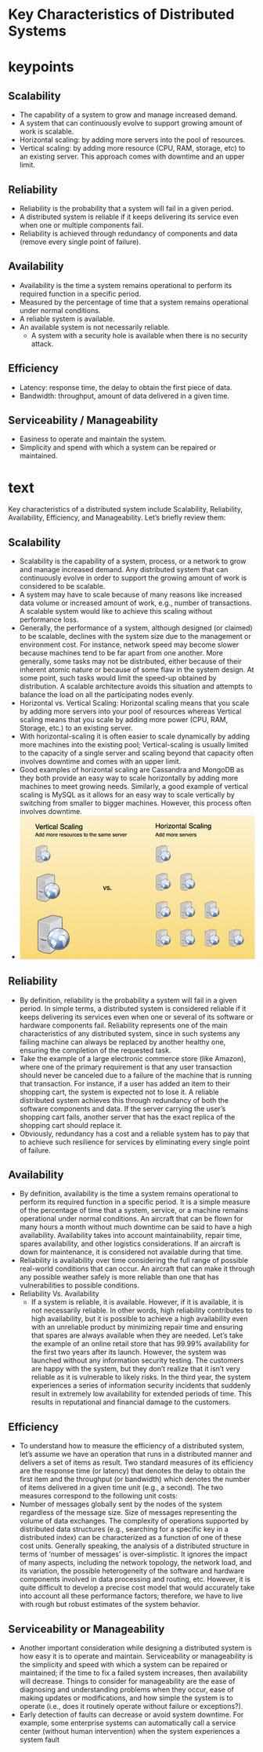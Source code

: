 Key Characteristics of Distributed Systems
====

# keypoints
## Scalability
- The capability of a system to grow and manage increased demand.
- A system that can continuously evolve to support growing amount of work is scalable.
- Horizontal scaling: by adding more servers into the pool of resources.
- Vertical scaling: by adding more resource (CPU, RAM, storage, etc) to an existing server. This approach comes with downtime and an upper limit.

## Reliability
- Reliability is the probability that a system will fail in a given period.
- A distributed system is reliable if it keeps delivering its service even when one or multiple components fail.
- Reliability is achieved through redundancy of components and data (remove every single point of failure).

## Availability
- Availability is the time a system remains operational to perform its required function in a specific period.
- Measured by the percentage of time that a system remains operational under normal conditions.
- A reliable system is available.
- An available system is not necessarily reliable.
  - A system with a security hole is available when there is no security attack.

## Efficiency
- Latency: response time, the delay to obtain the first piece of data.
- Bandwidth: throughput, amount of data delivered in a given time.

## Serviceability / Manageability
- Easiness to operate and maintain the system.
- Simplicity and spend with which a system can be repaired or maintained.

# text

Key characteristics of a distributed system include Scalability, Reliability, Availability, Efficiency, and Manageability. Let’s briefly review them:

## Scalability
- Scalability is the capability of a system, process, or a network to grow and manage increased demand. Any distributed system that can continuously evolve in order to support the growing amount of work is considered to be scalable.
- A system may have to scale because of many reasons like increased data volume or increased amount of work, e.g., number of transactions. A scalable system would like to achieve this scaling without performance loss.
- Generally, the performance of a system, although designed (or claimed) to be scalable, declines with the system size due to the management or environment cost. For instance, network speed may become slower because machines tend to be far apart from one another. More generally, some tasks may not be distributed, either because of their inherent atomic nature or because of some flaw in the system design. At some point, such tasks would limit the speed-up obtained by distribution. A scalable architecture avoids this situation and attempts to balance the load on all the participating nodes evenly.
- Horizontal vs. Vertical Scaling: Horizontal scaling means that you scale by adding more servers into your pool of resources whereas Vertical scaling means that you scale by adding more power (CPU, RAM, Storage, etc.) to an existing server.
- With horizontal-scaling it is often easier to scale dynamically by adding more machines into the existing pool; Vertical-scaling is usually limited to the capacity of a single server and scaling beyond that capacity often involves downtime and comes with an upper limit.
- Good examples of horizontal scaling are Cassandra and MongoDB as they both provide an easy way to scale horizontally by adding more machines to meet growing needs. Similarly, a good example of vertical scaling is MySQL as it allows for an easy way to scale vertically by switching from smaller to bigger machines. However, this process often involves downtime.
- ![Vertical scaling vs. Horizontal scaling](../images/Vertical_scaling_vs._Horizontal_scaling.png)

## Reliability
- By definition, reliability is the probability a system will fail in a given period. In simple terms, a distributed system is considered reliable if it keeps delivering its services even when one or several of its software or hardware components fail. Reliability represents one of the main characteristics of any distributed system, since in such systems any failing machine can always be replaced by another healthy one, ensuring the completion of the requested task.
- Take the example of a large electronic commerce store (like Amazon), where one of the primary requirement is that any user transaction should never be canceled due to a failure of the machine that is running that transaction. For instance, if a user has added an item to their shopping cart, the system is expected not to lose it. A reliable distributed system achieves this through redundancy of both the software components and data. If the server carrying the user’s shopping cart fails, another server that has the exact replica of the shopping cart should replace it.
- Obviously, redundancy has a cost and a reliable system has to pay that to achieve such resilience for services by eliminating every single point of failure.

## Availability
- By definition, availability is the time a system remains operational to perform its required function in a specific period. It is a simple measure of the percentage of time that a system, service, or a machine remains operational under normal conditions. An aircraft that can be flown for many hours a month without much downtime can be said to have a high availability. Availability takes into account maintainability, repair time, spares availability, and other logistics considerations. If an aircraft is down for maintenance, it is considered not available during that time.
- Reliability is availability over time considering the full range of possible real-world conditions that can occur. An aircraft that can make it through any possible weather safely is more reliable than one that has vulnerabilities to possible conditions.
- Reliability Vs. Availability
    - If a system is reliable, it is available. However, if it is available, it is not necessarily reliable. In other words, high reliability contributes to high availability, but it is possible to achieve a high availability even with an unreliable product by minimizing repair time and ensuring that spares are always available when they are needed. Let’s take the example of an online retail store that has 99.99% availability for the first two years after its launch. However, the system was launched without any information security testing. The customers are happy with the system, but they don’t realize that it isn’t very reliable as it is vulnerable to likely risks. In the third year, the system experiences a series of information security incidents that suddenly result in extremely low availability for extended periods of time. This results in reputational and financial damage to the customers.

## Efficiency
- To understand how to measure the efficiency of a distributed system, let’s assume we have an operation that runs in a distributed manner and delivers a set of items as result. Two standard measures of its efficiency are the response time (or latency) that denotes the delay to obtain the first item and the throughput (or bandwidth) which denotes the number of items delivered in a given time unit (e.g., a second). The two measures correspond to the following unit costs:
- Number of messages globally sent by the nodes of the system regardless of the message size.
Size of messages representing the volume of data exchanges.
The complexity of operations supported by distributed data structures (e.g., searching for a specific key in a distributed index) can be characterized as a function of one of these cost units. Generally speaking, the analysis of a distributed structure in terms of ‘number of messages’ is over-simplistic. It ignores the impact of many aspects, including the network topology, the network load, and its variation, the possible heterogeneity of the software and hardware components involved in data processing and routing, etc. However, it is quite difficult to develop a precise cost model that would accurately take into account all these performance factors; therefore, we have to live with rough but robust estimates of the system behavior.

## Serviceability or Manageability
- Another important consideration while designing a distributed system is how easy it is to operate and maintain. Serviceability or manageability is the simplicity and speed with which a system can be repaired or maintained; if the time to fix a failed system increases, then availability will decrease. Things to consider for manageability are the ease of diagnosing and understanding problems when they occur, ease of making updates or modifications, and how simple the system is to operate (i.e., does it routinely operate without failure or exceptions?).
- Early detection of faults can decrease or avoid system downtime. For example, some enterprise systems can automatically call a service center (without human intervention) when the system experiences a system fault